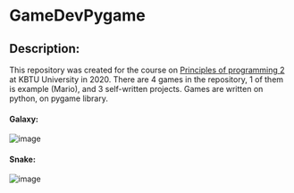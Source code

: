 #  GameDevPygame
## Description:
This repository was created for the course on [Principles of programming 2](https://github.com/askarakshabayev/PP2_2020)
at KBTU University in 2020. 
There are 4 games in the repository, 1 of them is example (Mario), and 3 self-written projects. Games are written on python, on pygame library.
#### Galaxy:
![image](https://user-images.githubusercontent.com/60396622/126767909-1dba609d-859c-453f-84b3-2950ed53fb80.png)
#### Snake:
![image](https://user-images.githubusercontent.com/60396622/126768134-bdba8af9-8f79-4fb2-a471-c7dc7f5d418a.png)
